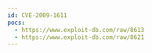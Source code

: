 ```yaml
---
id: CVE-2009-1611
pocs:
  - https://www.exploit-db.com/raw/8613
  - https://www.exploit-db.com/raw/8621
---
```

